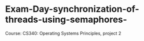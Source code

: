 # Exam-Day-synchronization-of-threads-using-semaphores-
Course: CS340: Operating Systems Principles, project 2
